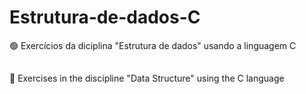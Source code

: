 # Estrutura-de-dados-C
🟢 Exercícios da diciplina "Estrutura de dados" usando a linguagem C
##
🔴 Exercises in the discipline "Data Structure" using the C language

